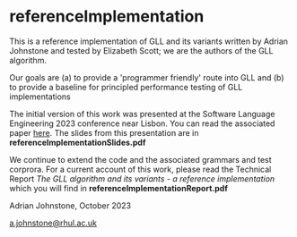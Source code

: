 # referenceImplementation
This is a reference implementation of GLL and its variants written by Adrian Johnstone and tested by Elizabeth Scott; we are the authors of the GLL algorithm.

Our goals are (a) to provide a 'programmer friendly' route into GLL and (b) to provide a baseline for principled performance testing of GLL implementations

The initial version of this work was presented at the Software Language Engineering 2023 conference near Lisbon. You can read the associated paper [here](https://pure.royalholloway.ac.uk/en/publications/a-reference-gll-implementation). The slides from this presentation are in __referenceImplementationSlides.pdf__

We continue to extend the code and the associated grammars and test corprora. For a current account of this work, please read the Technical Report _The GLL algorithm and its variants - 
a reference implementation_ which you will find in __referenceImplementationReport.pdf__


Adrian Johnstone, October 2023 

a.johnstone@rhul.ac.uk
